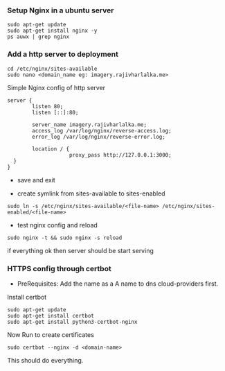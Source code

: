 ### Setup Nginx in a ubuntu server

```shell
sudo apt-get update
sudo apt-get install nginx -y
ps auwx | grep nginx
```

### Add a http server to deployment

```shell
cd /etc/nginx/sites-available
sudo nano <domain_name eg: imagery.rajivharlalka.me>
```

Simple Nginx config of http server

```nginx
server {
        listen 80;
        listen [::]:80;

        server_name imagery.rajivharlalka.me;
        access_log /var/log/nginx/reverse-access.log;
        error_log /var/log/nginx/reverse-error.log;

        location / {
                    proxy_pass http://127.0.0.1:3000;
  }
}
```

- save and exit

- create symlink from sites-available to sites-enabled

```shell
sudo ln -s /etc/nginx/sites-available/<file-name> /etc/nginx/sites-enabled/<file-name>
```

- test nginx config and reload

```
sudo nginx -t && sudo nginx -s reload
```

if everything ok then server should be start serving

### HTTPS config through certbot

- PreRequisites:
  Add the name as a A name to dns cloud-providers first.

Install certbot

```shell
sudo apt-get update
sudo apt-get install certbot
sudo apt-get install python3-certbot-nginx
```

Now Run to create certificates

```shell
sudo certbot --nginx -d <domain-name>
```

This should do everything.

